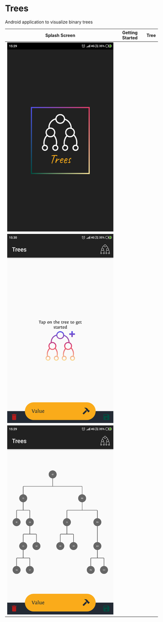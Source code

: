 # Trees

Android application to visualize binary trees

| Splash Screen | Getting Started | Tree
| ------------- | --------------- | ------------- |
|![](https://github.com/karankharecha/Trees/blob/master/app/screenshots/Splash.png) | 
![](https://github.com/karankharecha/Trees/blob/master/app/screenshots/Create.png) |
![](https://github.com/karankharecha/Trees/blob/master/app/screenshots/Tree.png) |
